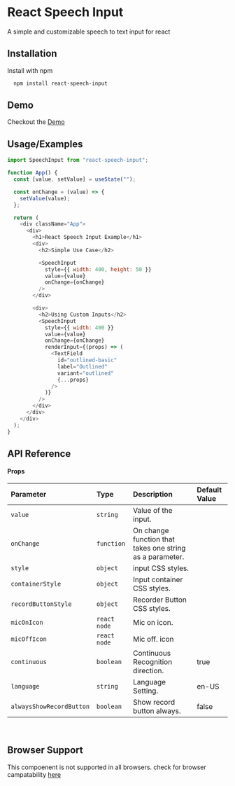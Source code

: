 # React Speech Input

A simple and customizable speech to text input for react

## Installation

Install with npm

```bash
  npm install react-speech-input
```

## Demo

Checkout the
<a href="https://codesandbox.io/s/react-speech-input-example-gj8w2f?file=/src/App.js" target="_blank">Demo</a>

## Usage/Examples

```javascript
import SpeechInput from "react-speech-input";

function App() {
  const [value, setValue] = useState("");

  const onChange = (value) => {
    setValue(value);
  };

  return (
    <div className="App">
      <div>
        <h1>React Speech Input Example</h1>
        <div>
          <h2>Simple Use Case</h2>

          <SpeechInput
            style={{ width: 400, height: 50 }}
            value={value}
            onChange={onChange}
          />
        </div>

        <div>
          <h2>Using Custom Inputs</h2>
          <SpeechInput
            style={{ width: 400 }}
            value={value}
            onChange={onChange}
            renderInput={(props) => (
              <TextField
                id="outlined-basic"
                label="Outlined"
                variant="outlined"
                {...props}
              />
            )}
          />
        </div>
      </div>
    </div>
  );
}
```

## API Reference

#### Props

| Parameter                | Type         | Description                                              | Default Value |
| :----------------------- | :----------- | :------------------------------------------------------- | :------------ |
| `value`                  | `string`     | Value of the input.                                      |               |
| `onChange`               | `function`   | On change function that takes one string as a parameter. |               |
| `style`                  | `object`     | input CSS styles.                                        |               |
| `containerStyle`         | `object`     | Input container CSS styles.                              |               |
| `recordButtonStyle`      | `object`     | Recorder Button CSS styles.                              |               |
| `micOnIcon`              | `react node` | Mic on icon.                                             |               |
| `micOffIcon`             | `react node` | Mic off. icon                                            |               |
| `continuous`             | `boolean`    | Continuous Recognition direction.                        | true          |
| `language`               | `string`     | Language Setting.                                        | en-US         |
| `alwaysShowRecordButton` | `boolean`    | Show record button always.                               | false         |

&nbsp;

## Browser Support

This compoenent is not supported in all browsers. check for browser campatability [here](https://developer.mozilla.org/en-US/docs/Web/API/SpeechRecognition#browser_compatibility)
